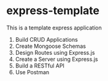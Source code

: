 # express-template

This is a template express application

1. Build CRUD Applications
2. Create Mongoose Schemas
3. Design Routes using Express.js
4. Create a Server using Express.js
5. Build a RESTful API
6. Use Postman
